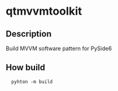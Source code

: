 # qtmvvmtoolkit

## Description

Build MVVM software pattern for PySide6


## How build

```pwsh
  pyhton -m build
```
